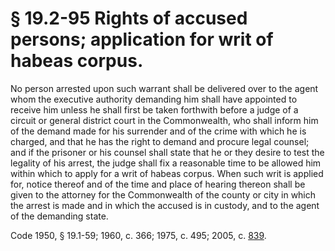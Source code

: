 # § 19.2-95 Rights of accused persons; application for writ of habeas corpus.

<p>No person arrested upon such warrant shall be delivered over to the agent whom the executive authority demanding him shall have appointed to receive him unless he shall first be taken forthwith before a judge of a circuit or general district court in the Commonwealth, who shall inform him of the demand made for his surrender and of the crime with which he is charged, and that he has the right to demand and procure legal counsel; and if the prisoner or his counsel shall state that he or they desire to test the legality of his arrest, the judge shall fix a reasonable time to be allowed him within which to apply for a writ of habeas corpus. When such writ is applied for, notice thereof and of the time and place of hearing thereon shall be given to the attorney for the Commonwealth of the county or city in which the arrest is made and in which the accused is in custody, and to the agent of the demanding state.</p><p>Code 1950, § 19.1-59; 1960, c. 366; 1975, c. 495; 2005, c. <a href='http://lis.virginia.gov/cgi-bin/legp604.exe?051+ful+CHAP0839'>839</a>.</p>